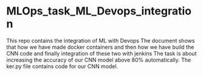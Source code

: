 # MLOps_task_ML_Devops_integration
This repo contains the integration of ML with Devops
The document shows that how we have made docker containers and then how we have build the CNN code and finally integration of these two with jenkins
The task is about increasing the accuracy of our CNN model above 80% automatically.
The ker.py file contains code for our CNN model.
